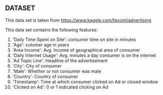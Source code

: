 ## DATASET
This data set is taken from  https://www.kaggle.com/fayomi/advertising

This data set contains the following features:

1. 'Daily Time Spent on Site': consumer time on site in minutes
2. 'Age': cutomer age in years
3. 'Area Income': Avg. Income of geographical area of consumer
4. 'Daily Internet Usage': Avg. minutes a day consumer is on the internet
5. 'Ad Topic Line': Headline of the advertisement
6. 'City': City of consumer
7. 'Male': Whether or not consumer was male
8. 'Country': Country of consumer
9. 'Timestamp': Time at which consumer clicked on Ad or closed window
10. 'Clicked on Ad': 0 or 1 indicated clicking on Ad
